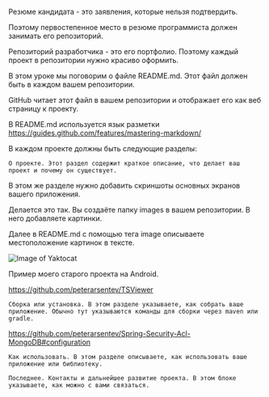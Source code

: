 
Резюме кандидата - это заявления, которые нельзя подтвердить.

Поэтому первостепенное место в резюме программиста должен занимать его репозиторий.

Репозиторий разработчика - это его портфолио. Поэтому каждый проект в репозитории нужно красиво оформить.

В этом уроке мы поговорим о файле README.md. Этот файл должен быть в каждом вашем репозитории.

GitHub читает этот файл в вашем репозитории и отображает его как веб страницу к проекту.

В README.md используется язык разметки https://guides.github.com/features/mastering-markdown/

В каждом проекте должны быть следующие разделы:

    О проекте. Этот раздел содержит краткое описание, что делает ваш проект и почему он существует.

В этом же разделе нужно добавить скриншоты основных экранов вашего приложения.

Делается это так. Вы создаёте папку images в вашем репозитории. В него добавляете картинки.

Далее в README.md с помощью тега image описываете местоположение картинок в тексте.

![Image of Yaktocat](https://octodex.github.com/images/yaktocat.png)

Пример моего старого проекта на Android.

https://github.com/peterarsentev/TSViewer

    Сборка или установка. В этом разделе указываете, как собрать ваше приложение. Обычно тут указываются команды для сборки через maven или gradle.

https://github.com/peterarsentev/Spring-Security-Acl-MongoDB#configuration

    Как использовать. В этом разделе описываете, как использовать ваше приложение или библиотеку.

    Последнее. Контакты и дальнейшее развитие проекта. В этом блоке указываете, как можно с вами связаться.
